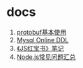 # docs

1. [protobuf基本使用](https://github.com/cool-firer/docs/blob/main/protobuf.md)
2. [Mysql Online DDL](https://github.com/cool-firer/docs/blob/main/mysql_online_ddl.md)
3. [《JS红宝书》笔记](https://github.com/cool-firer/docs/blob/main/《JavaScrip红宝书》笔记.md)
4. [Node.js常见问题汇总](https://github.com/cool-firer/docs/blob/main/Node.js隐秘.md)

